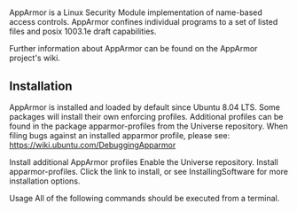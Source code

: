 # **[](https://help.ubuntu.com/community/AppArmor)**

AppArmor is a Linux Security Module implementation of name-based access controls. AppArmor confines individual programs to a set of listed files and posix 1003.1e draft capabilities.

Further information about AppArmor can be found on the AppArmor project's wiki.

## Installation

AppArmor is installed and loaded by default since Ubuntu 8.04 LTS. Some packages will install their own enforcing profiles. Additional profiles can be found in the package apparmor-profiles from the Universe repository. When filing bugs against an installed apparmor profile, please see: <https://wiki.ubuntu.com/DebuggingApparmor>

Install additional AppArmor profiles
Enable the Universe repository.
Install apparmor-profiles. Click the link to install, or see InstallingSoftware for more installation options.

Usage
All of the following commands should be executed from a terminal.
